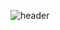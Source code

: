 ![header](https://capsule-render.vercel.app/api?type=waving&color=gradient&customColorList=18&height=300&section=header&text=yakcom&fontSize=90&fontAlignY=40&animation=fadeIn)



